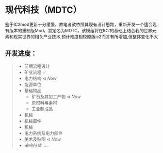 # 现代科技（MDTC）

鉴于IC2mod更新十分缓慢，故笔者欲依照其现有设计思路，重新开发一个适合现有版本的重制版Mod。暂定名为MDTC。该模组将在IC2的基础上结合我的世界元素和现实世界的相关产业技术,预计难度相较原版ic2而言有所增加,但整体变化不大

## 开发进度：
> - 前期流程设计
>  - 矿业流程  ✅
>  - 电力结构  $\lhd$ *Now*
>  - 能源单位
> - 基础物品
>   - 矿石及其加工产物 $\lhd$ *Now*
>   - 原材料与素材
>   - 工业制成品
> - 机械
>  - 机械部件
>  - 机械
>  - 电力系统及电力部件
> - 美术及贴图  $\lhd$ *Now*
> - *未完待续......*
